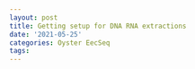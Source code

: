 ```yaml
---
layout: post
title: Getting setup for DNA RNA extractions
date: '2021-05-25'
categories: Oyster EecSeq
tags: 
---
```

